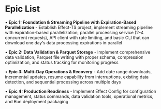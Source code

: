 # Epic List

• **Epic 1: Foundation & Streaming Pipeline with Expiration-Based Parallelization** - Establish Effect-TS project, implement streaming pipeline with expiration-based parallelization, parallel processing service (2-4 concurrent requests), API client with rate limiting, and basic CLI that can download one day's data processing expirations in parallel

• **Epic 2: Data Validation & Parquet Storage** - Implement comprehensive data validation, Parquet file writing with proper schema, compression optimization, and status tracking for monitoring progress  

• **Epic 3: Multi-Day Operations & Recovery** - Add date range downloads, incremental updates, resume capability from interruptions, existing data detection, and sequential processing across multiple days

• **Epic 4: Production Readiness** - Implement Effect Config for configuration management, status commands, data validation tools, operational metrics, and Bun deployment packaging
